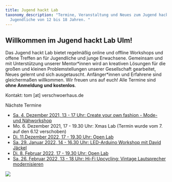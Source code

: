 ```yaml
---
title: Jugend hackt Lab
taxonomy_description: "Termine, Veranstaltung und Neues zum Jugend hackt Lab für
  Jugendliche von 12 bis 18 Jahren. "
---
```

## Willkommen im Jugend hackt Lab Ulm!

Das Jugend hackt Lab bietet regelmäßig online und offline Workshops und offene Treffen an für Jugendliche und junge Erwachsene. Gemeinsam und mit Unterstützung unserer Mentor\*innen wird an kreativen Lösungen für die großen und kleinen Problemstellungen unserer Gesellschaft gearbeitet, Neues gelernt und sich ausgetauscht. Anfänger\*innen und Erfahrene sind gleichermaßen willkommen. Wir freuen uns auf euch! Alle Termine sind **ohne Anmeldung und kostenlos**.

Kontakt: tom \[at] verschwoerhaus.de

Nächste Termine

* [](https://verschwoerhaus.de/open-lab-is-back/)[Sa. 4. Dezember 2021, 13 - 17 Uhr: Create your own fashion - Mode- und Nähworkshop](https://verschwoerhaus.de/create-your-own-fashion-mode-und-nähworkshop/)
* Mo. 6. Dezember 2021, 17 - 19.30 Uhr: Xmas Lab (Termin wurde vom 7. auf den 6.12 verschoben)
* [Di. 11.Dezember 2022, 17 - 19.30 Uhr: Open Lab](https://verschwoerhaus.de/open-lab-is-back/)
* [](https://verschwoerhaus.de/open-lab-is-back/)[Sa. 29. Januar 2022, 14 - 16.30 Uhr: LED-Arduino Workshop mit David Jäckel](https://verschwoerhaus.de/led-arduino-workshop-im-januar-2022/)
* [Di. 8. Februar 2022, 17 - 19.30 Uhr: Open Lab](https://verschwoerhaus.de/open-lab-is-back/)
* [](https://verschwoerhaus.de/open-lab-is-back/)[Sa. 26. Februar 2022, 13 - 18 Uhr: Hi-Fi Upcycling: Vintage Lautsprecher modernisieren ](https://verschwoerhaus.de/hi-fi-upcycling-vintage-lautsprecher-modernisieren/)

![](/wp-content/uploads/2019/05/Bild_2020-11-26_210019-1536x448.png)